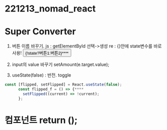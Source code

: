 # 221213_nomad_react

# Super Converter
1. 버튼 이름 바꾸기.
 js : getElementById 선택->생성
 re : {}안에 state변수를 바로 사용!
<button onClick={onClick}>{!state?버튼1:버튼2}****</button> 
1. input의 value 바꾸기
 setAmount(e.target.value);

1. useState(false) : 반전. toggle
```javascript
const [flipped, setFlipped] = React.useState(false);
      const flipped_f = () => {****
        setFlipped((current) => !current);
      };
```

# 컴포넌트 return ();